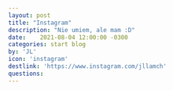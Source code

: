 ```yaml
---
layout: post
title: "Instagram"
description: "Nie umiem, ale mam :D"
date:    2021-08-04 12:00:00 -0300
categories: start blog
by: 'JL'
icon: 'instagram'
destlink: 'https://www.instagram.com/jllamch'
questions: 
---
```


